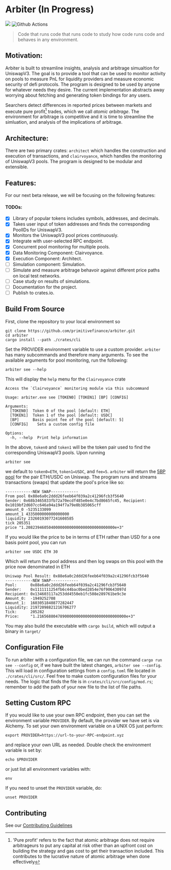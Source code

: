 # Arbiter (In Progress)

![](https://visitor-badge.laobi.icu/badge?page_id=arbiter)
![Github Actions](https://github.com/primitivefinance/arbiter/workflows/Rust/badge.svg)

> Code that runs code that runs code to study how code runs code and behaves in any environment.

## Motivation:

Arbiter is built to streamline insights, analysis and arbitrage simualtion for UniswapV3. The goal is to provide a tool that can be used to monitor activity on pools to measure PnL for liquidity providers and measure economic security of defi protocols. The program is designed to be used by anyone for whatever needs they desire. The current implementation abstracts away worrying about fetching and generating token bindings for any users.

Searchers detect differences in reported prices between markets and execute pure profit[^1] trades, which we call _atomic arbitrage_. The environment for arbitrage is competitive and it is time to streamline the simluation, and analysis of the implications of arbitrage.

[^1]: 'Pure profit' refers to the fact that atomic arbitrage does not require arbitrageurs to put any capital at risk other than an upfront cost on building the strategy and gas cost to get their transaction included. This contributes to the lucrative nature of atomic arbitrage when done effectively

## Architecture:

There are two primary crates: `architect` which handles the construction and execution of transactions, and `clairvoyance`, which handles the monitoring of UniswapV3 pools. The program is designed to be modular and extensible.

## Features:

For our next beta release, we will be focusing on the following features:

#### TODOs:

- [x] Library of popular tokens includes symbols, addresses, and decimals.
- [x] Takes user input of token addresses and finds the corresponding PoolIDs for UniswapV3.
- [x] Monitors the UniswapV3 pool prices continuously.
- [x] Integrate with user-selected RPC endpoint.
- [x] Concurrent pool monitoring for multiple pools.
- [x] Data Monitoring Component: Clairvoyance.
- [x] Execution Component: Architect.
- [ ] Simulation component: Simulation.
- [ ] Simulate and measure arbitrage behavoir against different price paths on local test networks.
- [ ] Case study on results of simulations.
- [ ] Documentation for the project.
- [ ] Publish to crates.io.

## Build From Source

First, clone the repository to your local environment so

```
git clone https://github.com/primitivefinance/arbiter.git
cd arbiter
cargo install --path ./crates/cli
```

Set the PROVIDER environment variable to use a custom provider.
`arbiter` has many subcommands and therefore many arguments. To see the available arguments for pool monitoring, run the following:

```
arbiter see --help
```

This will display the `help` menu for the `Clairvoyance` crate

```console
Access the `Clairvoyance` monitoring module via this subcommand

Usage: arbiter.exe see [TOKEN0] [TOKEN1] [BP] [CONFIG]

Arguments:
  [TOKEN0]  Token 0 of the pool [default: ETH]
  [TOKEN1]  Token 1 of the pool [default: USDC]
  [BP]      Basis point fee of the pool [default: 5]
  [CONFIG]    Sets a custom config file

Options:
  -h, --help  Print help information
```

In the above, `token0` and `token1` will be the token pair used to find the corresponding UniswapV3 pools. Upon running

```
arbiter see
```

we default to `token0=ETH`, `token1=USDC`, and `fee=5`. `arbiter` will return the [5BP pool](https://info.uniswap.org/#/pools/0x88e6a0c2ddd26feeb64f039a2c41296fcb3f5640) for the pair ETH/USDC on Uniswap. The program runs and streams transactions (swaps) that update the pool's price like so:

```console
------------NEW SWAP------------
From pool 0x88e6a0c2ddd26feeb64f039a2c41296fcb3f5640
Sender: 0x68b3465833fb72a70ecdf485e0e4c7bd8665fc45, Recipient: 0x1019bf2d607cc646a94a194f7a79e0b385065cff
amount_0 -5235133099
amount_1 4335000000000000000
liquidity 23260193077241608585
tick 205351
price "1.208239460504000000000000000000000000000e+3"
```

If you would like the price to be in terms of ETH rather than USD for a one basis point pool, you can run

```
arbiter see USDC ETH 30
```

Which will return the pool address and then log swaps on this pool with the price now denominated in ETH

```console
Uniswap Pool Result: 0x88e6a0c2ddd26feeb64f039a2c41296fcb3f5640
------------NEW SWAP------------
Pool:      0x88e6a0c2ddd26feeb64f039a2c41296fcb3f5640
Sender:    0x1111111254fb6c44bac0bed2854e76f90643097d
Recipient: 0x134603117a253dd4550eb1fc508e289761be9c3e
Amount_0:  -1949252708
Amount_1:  1603051840877282447
Liquidity: 21972098821216706277
Tick:      205282
Price:     "1.216568804789000000000000000000000000000e+3"
```

You may also build the executable with `cargo build`, which will output a binary in `target/`

## Configuration File

To run arbiter with a configuration file, we can run the command `cargo run see --config` or, if we have built the latest changes, `arbiter see --config`. This will load in configuration settings from a `config.toml` file located in `./crates/cli/src/`. Feel free to make custom configuration files for your needs. The logic that finds the file is in `crates/cli/src/config/mod.rs`; remember to add the path of your new file to the list of file paths.

## Setting Custom RPC

If you would like to use your own RPC endpoint, then you can set the environment variable `PROVIDER`. By default, the provider we have set is via Alchemy. To set your own environment variable on a UNIX OS just perform:

```
export PROVIDER=https://url-to-your-RPC-endpoint.xyz
```

and replace your own URL as needed. Double check the environment variable is set by:

```
echo $PROVIDER
```

or just list all environment variables with:

```
env
```

If you need to unset the `PROVIDER` variable, do:

```
unset PROVIDER
```

## Contributing

See our [Contributing Guidelines](https://github.com/primitivefinance/arbiter/blob/main/.github/CONTRIBUTING.md)
